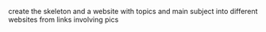 create the skeleton and a website with topics and main subject into different websites from links involving pics
